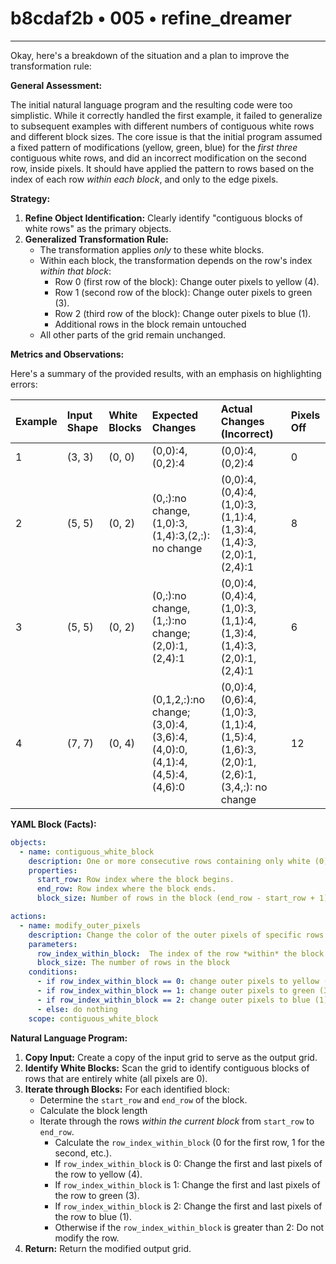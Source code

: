# b8cdaf2b • 005 • refine_dreamer

---
Okay, here's a breakdown of the situation and a plan to improve the transformation rule:

**General Assessment:**

The initial natural language program and the resulting code were too simplistic. While it correctly handled the first example, it failed to generalize to subsequent examples with different numbers of contiguous white rows and different block sizes. The core issue is that the initial program assumed a fixed pattern of modifications (yellow, green, blue) for the *first three* contiguous white rows, and did an incorrect modification on the second row, inside pixels. It should have applied the pattern to rows based on the index of each row *within each block*, and only to the edge pixels.

**Strategy:**

1.  **Refine Object Identification:** Clearly identify "contiguous blocks of white rows" as the primary objects.
2.  **Generalized Transformation Rule:**
    *   The transformation applies *only* to these white blocks.
    *   Within each block, the transformation depends on the row's index *within that block*:
        *   Row 0 (first row of the block): Change outer pixels to yellow (4).
        *   Row 1 (second row of the block): Change outer pixels to green (3).
        *   Row 2 (third row of the block): Change outer pixels to blue (1).
        *  Additional rows in the block remain untouched
    *   All other parts of the grid remain unchanged.

**Metrics and Observations:**

Here's a summary of the provided results, with an emphasis on highlighting errors:

| Example | Input Shape | White Blocks      | Expected Changes                             | Actual Changes (Incorrect)                                                                  | Pixels Off |
| :------ | :---------- | :---------------- | :------------------------------------------- | :------------------------------------------------------------------------------------------ | :--------- |
| 1       | (3, 3)      | (0, 0)            | (0,0):4, (0,2):4                            | (0,0):4, (0,2):4                                                                            | 0          |
| 2       | (5, 5)      | (0, 2)            | (0,:):no change, (1,0):3,(1,4):3,(2,:): no change             | (0,0):4,(0,4):4, (1,0):3,(1,1):4,(1,3):4,(1,4):3, (2,0):1,(2,4):1                         | 8        |
| 3       | (5, 5)      | (0, 2)            | (0,:):no change,(1,:):no change; (2,0):1,(2,4):1             | (0,0):4,(0,4):4, (1,0):3,(1,1):4,(1,3):4,(1,4):3, (2,0):1,(2,4):1                        | 6          |
| 4       | (7, 7)      | (0, 4)            | (0,1,2,:):no change; (3,0):4,(3,6):4, (4,0):0, (4,1):4,(4,5):4,(4,6):0          | (0,0):4,(0,6):4, (1,0):3,(1,1):4,(1,5):4,(1,6):3, (2,0):1,(2,6):1,(3,4,:): no change  | 12         |

**YAML Block (Facts):**

```yaml
objects:
  - name: contiguous_white_block
    description: One or more consecutive rows containing only white (0) pixels.
    properties:
      start_row: Row index where the block begins.
      end_row: Row index where the block ends.
      block_size: Number of rows in the block (end_row - start_row + 1).

actions:
  - name: modify_outer_pixels
    description: Change the color of the outer pixels of specific rows within a contiguous white block.
    parameters:
      row_index_within_block:  The index of the row *within* the block (0-based).
      block_size: The number of rows in the block
    conditions:
      - if row_index_within_block == 0: change outer pixels to yellow (4)
      - if row_index_within_block == 1: change outer pixels to green (3)
      - if row_index_within_block == 2: change outer pixels to blue (1)
      - else: do nothing
    scope: contiguous_white_block
```

**Natural Language Program:**

1.  **Copy Input:** Create a copy of the input grid to serve as the output grid.
2.  **Identify White Blocks:** Scan the grid to identify contiguous blocks of rows that are entirely white (all pixels are 0).
3.  **Iterate through Blocks:** For each identified block:
    *   Determine the `start_row` and `end_row` of the block.
    *   Calculate the block length
    *   Iterate through the rows *within the current block* from `start_row` to `end_row`.
        *   Calculate the `row_index_within_block` (0 for the first row, 1 for the second, etc.).
        *   If `row_index_within_block` is 0: Change the first and last pixels of the row to yellow (4).
        *   If `row_index_within_block` is 1: Change the first and last pixels of the row to green (3).
        *   If `row_index_within_block` is 2: Change the first and last pixels of the row to blue (1).
        *   Otherwise if the `row_index_within_block` is greater than 2: Do not modify the row.
4.  **Return:** Return the modified output grid.

